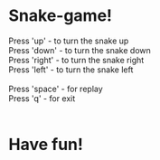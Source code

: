 # Snake-game!

Press 'up' - to turn the snake up<br />
Press 'down' - to turn the snake down<br />
Press 'right' - to turn the snake right<br />
Press 'left' - to turn the snake left<br /><br />
Press 'space' - for replay<br />
Press 'q' - for exit<br /><br />

# Have fun!

